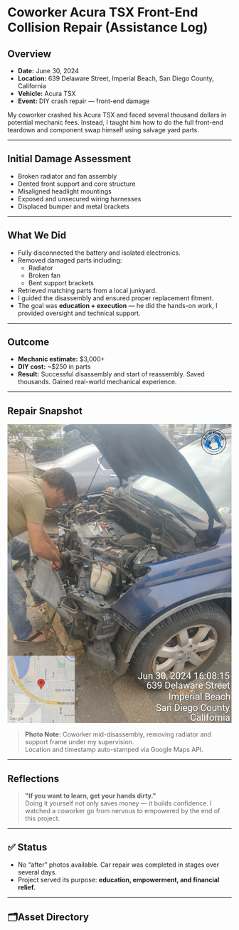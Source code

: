 # Coworker Acura TSX Front-End Collision Repair (Assistance Log)

## Overview
- **Date:** June 30, 2024  
- **Location:** 639 Delaware Street, Imperial Beach, San Diego County, California  
- **Vehicle:** Acura TSX  
- **Event:** DIY crash repair — front-end damage

My coworker crashed his Acura TSX and faced several thousand dollars in potential mechanic fees. Instead, I taught him how to do the full front-end teardown and component swap himself using salvage yard parts.

---

## Initial Damage Assessment
- Broken radiator and fan assembly  
- Dented front support and core structure  
- Misaligned headlight mountings  
- Exposed and unsecured wiring harnesses  
- Displaced bumper and metal brackets

---

## What We Did
- Fully disconnected the battery and isolated electronics.
- Removed damaged parts including:
  - Radiator
  - Broken fan
  - Bent support brackets
- Retrieved matching parts from a local junkyard.
- I guided the disassembly and ensured proper replacement fitment.
- The goal was **education + execution** — he did the hands-on work, I provided oversight and technical support.

---

## Outcome
- **Mechanic estimate:** $3,000+  
- **DIY cost:** ~$250 in parts  
- **Result:** Successful disassembly and start of reassembly. Saved thousands. Gained real-world mechanical experience.

---

## Repair Snapshot

![Disassembling Front End (June 30, 2024)](https://github.com/tnauckunas/multi-domain_field_repair_logs/blob/main/assets/vehicle-repair/images/coworker_crash_repair_assist/assisting_coworker_.jpg?raw=true)

> **Photo Note:** Coworker mid-disassembly, removing radiator and support frame under my supervision.  
> Location and timestamp auto-stamped via Google Maps API.

---

## Reflections
> **"If you want to learn, get your hands dirty."**  
Doing it yourself not only saves money — it builds confidence. I watched a coworker go from nervous to empowered by the end of this project.

---

## ✅ Status
- No “after” photos available. Car repair was completed in stages over several days.  
- Project served its purpose: **education, empowerment, and financial relief.**

---

## 🗂Asset Directory


